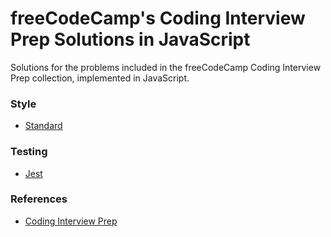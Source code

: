 <h1>freeCodeCamp's Coding Interview Prep Solutions in JavaScript</h1>

<p>Solutions for the problems included in the freeCodeCamp Coding Interview Prep collection, implemented in JavaScript.</p>

<h3>Style</h3>
<ul>
  <li><a href="https://github.com/standard/standard">
    Standard
  </a></li>
</ul>

<h3>Testing</h3>
<ul>
  <li><a href="https://github.com/facebook/jest">
    Jest
  </a></li>
</ul>

<h3>References</h3>
<ul>
  <li><a href="https://www.freecodecamp.org/learn/coding-interview-prep/">
    Coding Interview Prep
  </a></li>
</ul>
